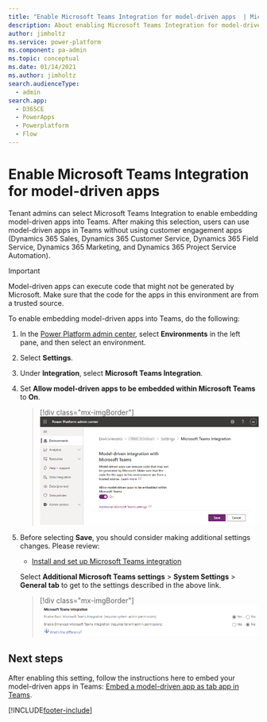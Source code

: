 ```yaml
---
title: "Enable Microsoft Teams Integration for model-driven apps  | MicrosoftDocs"
description: About enabling Microsoft Teams Integration for model-driven apps 
author: jimholtz
ms.service: power-platform
ms.component: pa-admin
ms.topic: conceptual
ms.date: 01/14/2021
ms.author: jimholtz
search.audienceType: 
  - admin
search.app:
  - D365CE
  - PowerApps
  - Powerplatform
  - Flow
---
```

# Enable Microsoft Teams Integration for model-driven apps 

Tenant admins can select Microsoft Teams Integration to enable embedding model-driven apps into Teams. After making this selection, users can use model-driven apps in Teams without using customer engagement apps (Dynamics 365 Sales, Dynamics 365 Customer Service, Dynamics 365 Field Service, Dynamics 365 Marketing, and Dynamics 365 Project Service Automation).

> [!IMPORTANT]
> Model-driven apps can execute code that might not be generated by Microsoft. Make sure that the code for the apps in this environment are from a trusted source.

To enable embedding model-driven apps into Teams, do the following:

1. In the [Power Platform admin center](https://admin.powerplatform.microsoft.com), select **Environments** in the left pane, and then select an environment.

2. Select **Settings**.

3. Under **Integration**, select **Microsoft Teams Integration**.

4. Set **Allow model-driven apps to be embedded within Microsoft Teams** to **On**.

   > [!div class="mx-imgBorder"] 
   > ![Allow embedding of model-driven apps into Teams](./media/allow-embedding-apps-teams.png "Allow embedding of model-driven apps into Teams")

5. Before selecting **Save**, you should consider making additional settings changes. Please review:

   - [Install and set up Microsoft Teams integration](/dynamics365/teams-integration/teams-install-app)

   Select **Additional Microsoft Teams settings** > **System Settings** > **General tab** to get to the settings described in the above link.

   > [!div class="mx-imgBorder"] 
   > ![Enable Teams environment integration](media/teams-environment-enable-integration.png "Enable Teams environment integration")

## Next steps

After enabling this setting, follow the instructions here to embed your model-driven apps in Teams: [Embed a model-driven app as tab app in Teams](/powerapps/teams/embed-model-driven-teams-tab).


[!INCLUDE[footer-include](../includes/footer-banner.md)]